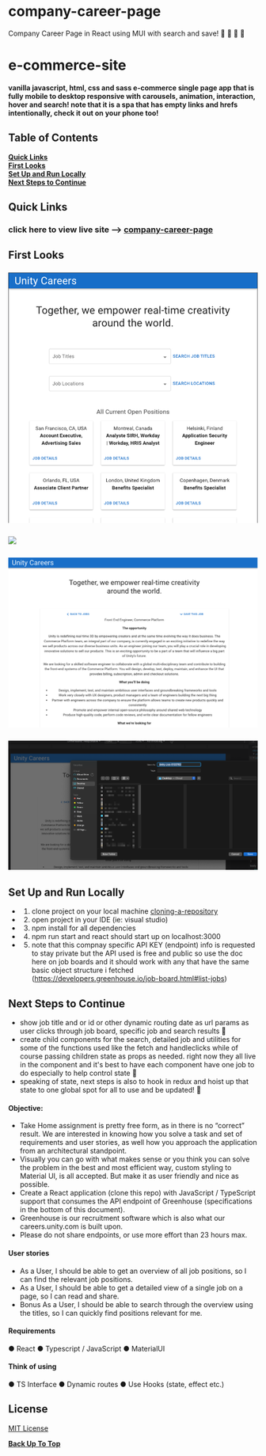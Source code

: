 # company-career-page 
Company Career Page in React using MUI with search and save! 🐬 🦄 🐳 🐙
# e-commerce-site
#### vanilla javascript, html, css and sass e-commerce single page app that is fully mobile to desktop responsive with carousels, animation, interaction, hover and search! note that it is a spa that has empty links and hrefs intentionally, check it out on your phone too!


## Table of Contents

**[Quick Links](#Quick-Links)**<br>
**[First Looks](#First-Looks)**<br>
**[Set Up and Run Locally](#Set-Up-and-Run-Locally)**<br>
**[Next Steps to Continue](#Next-Steps-to-Continue)**<br>


## Quick Links

### click here to view live site --> [ company-career-page](https://jessamyn27.github.io/company-career-page )

## First Looks

### ![](src/images/screenshot-1-unity.png)
### ![](src/images/screenshot-2-unity.png)
### ![](src/images/screenshot-3-unity.png)
### ![](src/images/screenshot-4-unity.png)

## Set Up and Run Locally
- 1. clone project on your local machine [cloning-a-repository](https://docs.github.com/en/repositories/creating-and-managing-repositories/cloning-a-repository) 
- 2. open project in your IDE (ie: visual studio)
- 3. npm install for all dependencies
- 4. npm run start and react should start up on localhost:3000
- 5. note that this compnay specific API KEY (endpoint) info is requested to stay private but the API used is free and public so use the doc here on job boards and it should work with any that have the same basic object structure i fetched (https://developers.greenhouse.io/job-board.html#list-jobs)

## Next Steps to Continue

- show job title and or id or other dynamic routing date as url params as user clicks through job board, specific job and search results 🐙
- create child components for the search, detailed job and utilities for some of the functions used like the fetch and handleclicks while of course passing children state as props as needed. right now they all live in the <Careers/> component and it's best to have each component have one job to do especially to help control state 🐬
- speaking of state, next steps is also to hook in redux and hoist up that state to one global spot for all to use and be updated! 🦄


#### Objective:
- Take Home assignment is pretty free form, as in there is no “correct” result. We are interested in knowing how you solve a task and set of requirements and user stories, as well how you approach the application from an architectural standpoint. 
- Visually you can go with what makes sense or you think you can solve the problem in the best and most efficient way, custom styling to Material UI, is all accepted. But make it as user friendly and nice as possible.
- Create a React application (clone this repo) with JavaScript / TypeScript support that consumes the API endpoint of Greenhouse (specifications in the bottom of this document).
 - Greenhouse is our recruitment software which is also what our careers.unity.com is built upon.
- Please do not share endpoints, or use more effort than 2 3 hours max.

#### User stories
- As a User, I should be able to get an overview of all job positions, so I can find the relevant job positions.
- As a User, I should be able to get a detailed view of a single job on a page, so I can read and share.
- Bonus As a User, I should be able to search through the overview using the titles, so I can quickly find positions relevant for me.
#### Requirements
● React
● Typescript / JavaScript
● MaterialUI
#### Think of using
● TS Interface
● Dynamic routes
● Use Hooks (state, effect etc.)

## License

[MIT License](https://opensource.org/licenses/MIT)

**[Back Up To Top](#company-career-page)**
